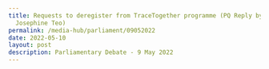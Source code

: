 ```yaml
---
title: Requests to deregister from TraceTogether programme (PQ Reply by Minister
  Josephine Teo)
permalink: /media-hub/parliament/09052022
date: 2022-05-10
layout: post
description: Parliamentary Debate - 9 May 2022
---
```


